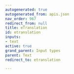 ```yaml
---
autogenerated: true
autogenerated_from: apis.json
nav_order: 967
redirect_from: null
title: eTranslation
id: etranslation
inputs:
- text
active: true
grand_parent: Input types
parent: Text
redirect_to: etranslation

---
```



